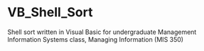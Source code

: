 # VB_Shell_Sort
Shell sort written in Visual Basic for undergraduate Management Information Systems class, Managing Information (MIS 350)
